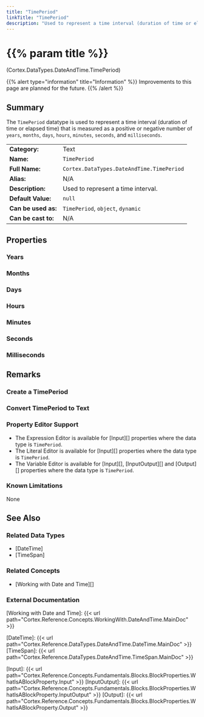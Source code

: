 ```yaml
---
title: "TimePeriod"
linkTitle: "TimePeriod"
description: "Used to represent a time interval (duration of time or elapsed time) that is measured as a positive or negative number of `years`, `months`, `days`, `hours`, `minutes`, `seconds`, and `milliseconds`."
---
```


# {{% param title %}}

<p class="namespace">(Cortex.DataTypes.DateAndTime.TimePeriod)</p>

{{% alert type="information" title="Information" %}} Improvements to this page are planned for the future. {{% /alert %}}
## Summary
The `TimePeriod` datatype is used to represent a time interval (duration of time or elapsed time) that is measured as a positive or negative number of `years`, `months`, `days`, `hours`, `minutes`, `seconds`, and `milliseconds`.

| | |
|-|-|
| **Category:**          | Text                                                          |
| **Name:**              | `TimePeriod`                                                        |
| **Full Name:**         | `Cortex.DataTypes.DateAndTime.TimePeriod`                                                 |
| **Alias:**             | N/A |
| **Description:**       | Used to represent a time interval. |
| **Default Value:**     | `null` |
| **Can be used as:**    | `TimePeriod`, `object`, `dynamic` |
| **Can be cast to:**    | N/A |

## Properties

### Years

### Months

### Days

### Hours

### Minutes

### Seconds

### Milliseconds

## Remarks

### Create a TimePeriod

### Convert TimePeriod to Text

### Property Editor Support
- The Expression Editor is available for [Input][] properties where the data type is `TimePeriod`.
- The Literal Editor is available for [Input][] properties where the data type is `TimePeriod`.
- The Variable Editor is available for [Input][], [InputOutput][] and [Output][] properties where the data type is `TimePeriod`.

### Known Limitations
None

## See Also

### Related Data Types
 - [DateTime]
 - [TimeSpan]
### Related Concepts
 - [Working with Date and Time][]
### External Documentation

[Working with Date and Time]: {{< url path="Cortex.Reference.Concepts.WorkingWith.DateAndTime.MainDoc" >}}

[DateTime]: {{< url path="Cortex.Reference.DataTypes.DateAndTime.DateTime.MainDoc" >}}
[TimeSpan]: {{< url path="Cortex.Reference.DataTypes.DateAndTime.TimeSpan.MainDoc" >}}

[Input]: {{< url path="Cortex.Reference.Concepts.Fundamentals.Blocks.BlockProperties.WhatIsABlockProperty.Input" >}}
[InputOutput]: {{< url path="Cortex.Reference.Concepts.Fundamentals.Blocks.BlockProperties.WhatIsABlockProperty.InputOutput" >}}
[Output]: {{< url path="Cortex.Reference.Concepts.Fundamentals.Blocks.BlockProperties.WhatIsABlockProperty.Output" >}}